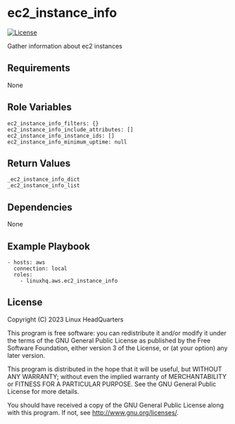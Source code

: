 # ec2\_instance\_info

[![License](https://img.shields.io/badge/license-GPLv3-lightgreen)](https://www.gnu.org/licenses/gpl-3.0.en.html#license-text)

Gather information about ec2 instances

## Requirements

None

## Role Variables

    ec2_instance_info_filters: {}
    ec2_instance_info_include_attributes: []
    ec2_instance_info_instance_ids: []
    ec2_instance_info_minimum_uptime: null

## Return Values

    _ec2_instance_info_dict
    _ec2_instance_info_list

## Dependencies

None

## Example Playbook

    - hosts: aws
      connection: local
      roles:
        - linuxhq.aws.ec2_instance_info

## License

Copyright (C) 2023 Linux HeadQuarters

This program is free software: you can redistribute it and/or modify
it under the terms of the GNU General Public License as published by
the Free Software Foundation, either version 3 of the License, or
(at your option) any later version.

This program is distributed in the hope that it will be useful,
but WITHOUT ANY WARRANTY; without even the implied warranty of
MERCHANTABILITY or FITNESS FOR A PARTICULAR PURPOSE. See the
GNU General Public License for more details.

You should have received a copy of the GNU General Public License
along with this program. If not, see <http://www.gnu.org/licenses/>.
